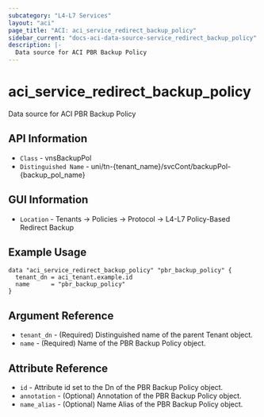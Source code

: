 ```yaml
---
subcategory: "L4-L7 Services"
layout: "aci"
page_title: "ACI: aci_service_redirect_backup_policy"
sidebar_current: "docs-aci-data-source-service_redirect_backup_policy"
description: |-
  Data source for ACI PBR Backup Policy
---
```


# aci_service_redirect_backup_policy #

Data source for ACI PBR Backup Policy


## API Information ##

* `Class` - vnsBackupPol
* `Distinguished Name` - uni/tn-{tenant_name}/svcCont/backupPol-{backup_pol_name}

## GUI Information ##

* `Location` - Tenants -> Policies -> Protocol -> L4-L7 Policy-Based Redirect Backup



## Example Usage ##

```hcl
data "aci_service_redirect_backup_policy" "pbr_backup_policy" {
  tenant_dn = aci_tenant.example.id
  name      = "pbr_backup_policy"
}
```

## Argument Reference ##

* `tenant_dn` - (Required) Distinguished name of the parent Tenant object.
* `name` - (Required) Name of the PBR Backup Policy object.

## Attribute Reference ##
* `id` - Attribute id set to the Dn of the PBR Backup Policy object.
* `annotation` - (Optional) Annotation of the PBR Backup Policy object.
* `name_alias` - (Optional) Name Alias of the PBR Backup Policy object.
